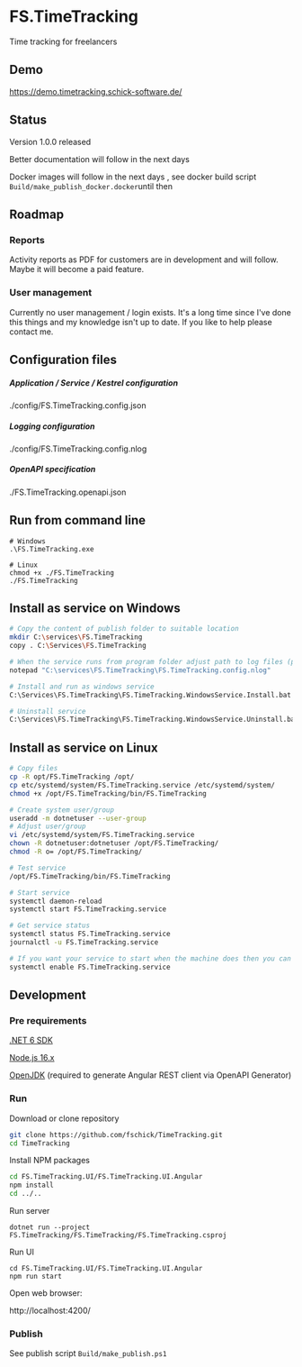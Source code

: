 # FS.TimeTracking

Time tracking for freelancers

## Demo

https://demo.timetracking.schick-software.de/

## Status

Version 1.0.0 released

Better documentation will follow in the next days

Docker images will follow in the next days , see docker build script `Build/make_publish_docker.docker`until then

## Roadmap

### Reports

Activity reports as PDF for customers are in development and will follow. Maybe it will become a paid feature. 

### User management

Currently no user management / login exists. It's a long time since I've done this things and my knowledge isn't up to date. If you like to help please contact me.

## Configuration files

##### Application / Service / Kestrel configuration

./config/FS.TimeTracking.config.json

##### Logging configuration

./config/FS.TimeTracking.config.nlog

##### OpenAPI specification

./FS.TimeTracking.openapi.json

## Run from command line

```shell
# Windows
.\FS.TimeTracking.exe

# Linux
chmod +x ./FS.TimeTracking
./FS.TimeTracking
```

## Install as service on Windows

```bash
# Copy the content of publish folder to suitable location
mkdir C:\services\FS.TimeTracking
copy . C:\Services\FS.TimeTracking

# When the service runs from program folder adjust path to log files (programm folder isn't writeable!)
notepad "C:\services\FS.TimeTracking\FS.TimeTracking.config.nlog"

# Install and run as windows service
C:\Services\FS.TimeTracking\FS.TimeTracking.WindowsService.Install.bat

# Uninstall service
C:\Services\FS.TimeTracking\FS.TimeTracking.WindowsService.Uninstall.bat
```

## Install as service on Linux

```bash
# Copy files
cp -R opt/FS.TimeTracking /opt/
cp etc/systemd/system/FS.TimeTracking.service /etc/systemd/system/
chmod +x /opt/FS.TimeTracking/bin/FS.TimeTracking

# Create system user/group
useradd -m dotnetuser --user-group
# Adjust user/group
vi /etc/systemd/system/FS.TimeTracking.service
chown -R dotnetuser:dotnetuser /opt/FS.TimeTracking/
chmod -R o= /opt/FS.TimeTracking/

# Test service
/opt/FS.TimeTracking/bin/FS.TimeTracking

# Start service
systemctl daemon-reload
systemctl start FS.TimeTracking.service

# Get service status
systemctl status FS.TimeTracking.service
journalctl -u FS.TimeTracking.service

# If you want your service to start when the machine does then you can use
systemctl enable FS.TimeTracking.service
```

## Development

### Pre requirements

[.NET 6 SDK](https://dotnet.microsoft.com/en-us/download)

[Node.js 16.x](https://nodejs.org/en/)

[OpenJDK](https://docs.microsoft.com/en-us/java/openjdk/download) (required to generate Angular REST client via OpenAPI Generator)

### Run

Download or clone repository

```bash
git clone https://github.com/fschick/TimeTracking.git
cd TimeTracking
```

Install NPM packages

```bash
cd FS.TimeTracking.UI/FS.TimeTracking.UI.Angular
npm install
cd ../..
```

Run server

```
dotnet run --project FS.TimeTracking/FS.TimeTracking/FS.TimeTracking.csproj
```

Run UI

```
cd FS.TimeTracking.UI/FS.TimeTracking.UI.Angular
npm run start
```

Open web browser:

http://localhost:4200/

### Publish

See publish script `Build/make_publish.ps1`
